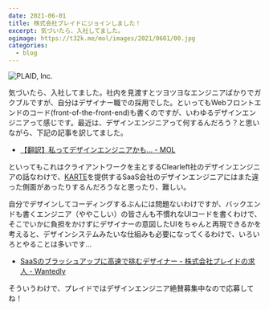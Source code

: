 ```yaml
---
date: 2021-06-01
title: 株式会社プレイドにジョインしました！
excerpt: 気づいたら、入社してました。
ogimage: https://t32k.me/mol/images/2021/0601/00.jpg
categories:
  - blog
---
```


![PLAID, Inc.](/mol/images/2021/0601/00.jpg)

気づいたら、入社してました。社内を見渡すとツヨツヨなエンジニアばかりでガクブルですが、自分はデザイナー職での採用でした。といってもWebフロントエンドのコード(front-of-the-front-end)も書くのですが、いわゆるデザインエンジニアって感じです。最近は、デザインエンジニアって何するんだろう？と思いながら、下記の記事を訳してました。

- [【翻訳】私ってデザインエンジニアかも\.\.\. \- MOL](/mol/log/i-think-im-a-design-engineer/)

といってもこれはクライアントワークを主とするClearleft社のデザインエンジニアの話なわけで、[KARTE](https://karte.io/)を提供するSaaS会社のデザインエンジニアにはまた違った側面があったりするんだろうなと思ったり、難しい。

自分でデザインしてコーディングするぶんには問題ないわけですが、バックエンドも書くエンジニア（ややこしい）の皆さんも不慣れなUIコードを書くわけで、そこでいかに負担をかけずにデザイナーの意図したUIをちゃんと再現できるかを考えると、デザインシステムみたいな仕組みも必要になってくるわけで、いろいろとやることは多いです...

- [SaaSのブラッシュアップに高速で挑むデザイナー \- 株式会社プレイドの求人 \- Wantedly](https://www.wantedly.com/projects/218105)

そういうわけで、プレイドではデザインエンジニア絶賛募集中なので応募してね！


